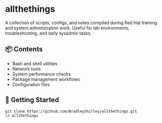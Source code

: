 # allthethings

A collection of scripts, configs, and notes compiled during Red Hat training and system administration work. Useful for lab environments, troubleshooting, and daily sysadmin tasks.

## 📦 Contents

- Bash and shell utilities
- Network tools
- System performance checks
- Package management workflows
- Configuration files

## 🚀 Getting Started

```bash
git clone https://github.com/BradleyShirley/allthethings.git
cd allthethings

